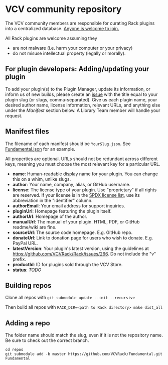 # VCV community repository

The VCV community members are responsible for curating Rack plugins into a centralized database.
[Anyone is welcome to join.](https://github.com/VCVRack/community/issues/248)

All Rack plugins are welcome assuming they
- are not malware (i.e. harm your computer or your privacy)
- do not misuse intellectual property (legally or morally).


## For plugin developers: Adding/updating your plugin

To add your plugin(s) to the Plugin Manager, update its information, or inform us of new builds, please create an [issue](https://github.com/VCVRack/community/issues) with the title equal to your plugin slug (or slugs, comma-separated).
Give us each plugin name, your desired author name, license information, relevant URLs, and anything else under the *Manifest* section below.
A Library Team member will handle your request.


## Manifest files

The filename of each manifest should be `YourSlug.json`.
See [Fundamental.json](manifests/Fundamental.json) for an example.

All properties are optional. URLs should not be redundant across different keys, meaning you must choose the most relevant key for a particular URL.

- **name**: Human-readable display name for your plugin. You can change this on a whim, unlike slugs.
- **author**: Your name, company, alias, or GitHub username.
- **license**: The license type of your plugin. Use "proprietary" if all rights are reserved. If your license is in the [SPDX license list](https://spdx.org/licenses/), use its abbreviation in the "Identifier" column.
- **authorEmail**: Your email address for support inquiries.
- **pluginUrl**: Homepage featuring the plugin itself.
- **authorUrl**: Homepage of the author.
- **manualUrl**: The manual of your plugin. HTML, PDF, or GitHub readme/wiki are fine.
- **sourceUrl**: The source code homepage. E.g. GitHub repo.
- **donateUrl**: Link to donation page for users who wish to donate. E.g. PayPal URL.
- **latestVersion**: Your plugin's latest version, using the guidelines at https://github.com/VCVRack/Rack/issues/266. Do not include the "v" prefix.
- **productId**: ID for plugins sold through the VCV Store.
- **status**: *TODO*


## Building repos

Clone all repos with `git submodule update --init --recursive`

Then build all repos with `RACK_DIR=<path to Rack directory> make dist_all`

## Adding a repo

The folder name should match the slug, even if it is not the repository name.
Be sure to check out the correct branch.

```
cd repos
git submodule add -b master https://github.com/VCVRack/Fundamental.git Fundamental
```
